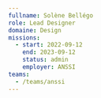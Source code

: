 ```yaml
---
fullname: Solène Bellégo
role: Lead Designer
domaine: Design
missions:
  - start: 2022-09-12
    end: 2023-09-12
    status: admin
    employer: ANSSI
teams:
  - /teams/anssi
---
```


